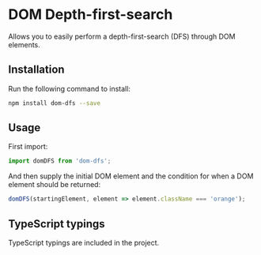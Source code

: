# DOM Depth-first-search

Allows you to easily perform a depth-first-search (DFS) through DOM elements.

## Installation

Run the following command to install:

```bash
npm install dom-dfs --save
```

## Usage

First import:

```javascript
import domDFS from 'dom-dfs';
```

And then supply the initial DOM element and the condition for when a DOM element should be returned:

```javascript
domDFS(startingElement, element => element.className === 'orange');
```

## TypeScript typings

TypeScript typings are included in the project.

